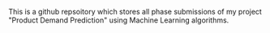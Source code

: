 This is a github repsoitory which stores all phase submissions of my project "Product Demand Prediction" using Machine Learning algorithms.
